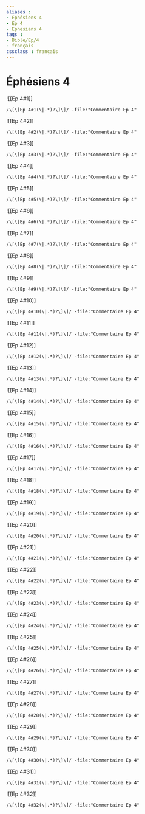 ```yaml
---
aliases : 
- Éphésiens 4
- Ep 4
- Ephesians 4
tags : 
- Bible/Ep/4
- français
cssclass : français
---
```


# Éphésiens 4

![[Ep 4#1]]

```query
/\[\[Ep 4#1(\|.*)?\]\]/ -file:"Commentaire Ep 4"
```

![[Ep 4#2]]

```query
/\[\[Ep 4#2(\|.*)?\]\]/ -file:"Commentaire Ep 4"
```

![[Ep 4#3]]

```query
/\[\[Ep 4#3(\|.*)?\]\]/ -file:"Commentaire Ep 4"
```

![[Ep 4#4]]

```query
/\[\[Ep 4#4(\|.*)?\]\]/ -file:"Commentaire Ep 4"
```

![[Ep 4#5]]

```query
/\[\[Ep 4#5(\|.*)?\]\]/ -file:"Commentaire Ep 4"
```

![[Ep 4#6]]

```query
/\[\[Ep 4#6(\|.*)?\]\]/ -file:"Commentaire Ep 4"
```

![[Ep 4#7]]

```query
/\[\[Ep 4#7(\|.*)?\]\]/ -file:"Commentaire Ep 4"
```

![[Ep 4#8]]

```query
/\[\[Ep 4#8(\|.*)?\]\]/ -file:"Commentaire Ep 4"
```

![[Ep 4#9]]

```query
/\[\[Ep 4#9(\|.*)?\]\]/ -file:"Commentaire Ep 4"
```

![[Ep 4#10]]

```query
/\[\[Ep 4#10(\|.*)?\]\]/ -file:"Commentaire Ep 4"
```

![[Ep 4#11]]

```query
/\[\[Ep 4#11(\|.*)?\]\]/ -file:"Commentaire Ep 4"
```

![[Ep 4#12]]

```query
/\[\[Ep 4#12(\|.*)?\]\]/ -file:"Commentaire Ep 4"
```

![[Ep 4#13]]

```query
/\[\[Ep 4#13(\|.*)?\]\]/ -file:"Commentaire Ep 4"
```

![[Ep 4#14]]

```query
/\[\[Ep 4#14(\|.*)?\]\]/ -file:"Commentaire Ep 4"
```

![[Ep 4#15]]

```query
/\[\[Ep 4#15(\|.*)?\]\]/ -file:"Commentaire Ep 4"
```

![[Ep 4#16]]

```query
/\[\[Ep 4#16(\|.*)?\]\]/ -file:"Commentaire Ep 4"
```

![[Ep 4#17]]

```query
/\[\[Ep 4#17(\|.*)?\]\]/ -file:"Commentaire Ep 4"
```

![[Ep 4#18]]

```query
/\[\[Ep 4#18(\|.*)?\]\]/ -file:"Commentaire Ep 4"
```

![[Ep 4#19]]

```query
/\[\[Ep 4#19(\|.*)?\]\]/ -file:"Commentaire Ep 4"
```

![[Ep 4#20]]

```query
/\[\[Ep 4#20(\|.*)?\]\]/ -file:"Commentaire Ep 4"
```

![[Ep 4#21]]

```query
/\[\[Ep 4#21(\|.*)?\]\]/ -file:"Commentaire Ep 4"
```

![[Ep 4#22]]

```query
/\[\[Ep 4#22(\|.*)?\]\]/ -file:"Commentaire Ep 4"
```

![[Ep 4#23]]

```query
/\[\[Ep 4#23(\|.*)?\]\]/ -file:"Commentaire Ep 4"
```

![[Ep 4#24]]

```query
/\[\[Ep 4#24(\|.*)?\]\]/ -file:"Commentaire Ep 4"
```

![[Ep 4#25]]

```query
/\[\[Ep 4#25(\|.*)?\]\]/ -file:"Commentaire Ep 4"
```

![[Ep 4#26]]

```query
/\[\[Ep 4#26(\|.*)?\]\]/ -file:"Commentaire Ep 4"
```

![[Ep 4#27]]

```query
/\[\[Ep 4#27(\|.*)?\]\]/ -file:"Commentaire Ep 4"
```

![[Ep 4#28]]

```query
/\[\[Ep 4#28(\|.*)?\]\]/ -file:"Commentaire Ep 4"
```

![[Ep 4#29]]

```query
/\[\[Ep 4#29(\|.*)?\]\]/ -file:"Commentaire Ep 4"
```

![[Ep 4#30]]

```query
/\[\[Ep 4#30(\|.*)?\]\]/ -file:"Commentaire Ep 4"
```

![[Ep 4#31]]

```query
/\[\[Ep 4#31(\|.*)?\]\]/ -file:"Commentaire Ep 4"
```

![[Ep 4#32]]

```query
/\[\[Ep 4#32(\|.*)?\]\]/ -file:"Commentaire Ep 4"
```

